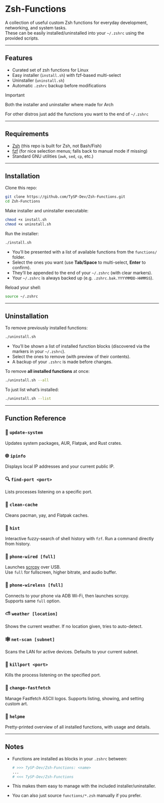 # Zsh-Functions

A collection of useful custom Zsh functions for everyday development, networking, and system tasks.  
These can be easily installed/uninstalled into your `~/.zshrc` using the provided scripts.

---

## Features

- Curated set of zsh functions for Linux
- Easy installer (`install.sh`) with fzf-based multi-select
- Uninstaller (`uninstall.sh`)
- Automatic `.zshrc` backup before modifications

> [!IMPORTANT]
> Both the installer and uninstaller where made for Arch
> 
> For other distros just add the functions you want to the end of `~/.zshrc`

---

## Requirements

- [Zsh](https://www.zsh.org/) (this repo is built for Zsh, not Bash/Fish)
- [fzf](https://github.com/junegunn/fzf) (for nice selection menus; falls back to manual mode if missing)
- Standard GNU utilities (`awk`, `sed`, `cp`, etc.)

---

## Installation

Clone this repo:

```bash
git clone https://github.com/TySP-Dev/Zsh-Functions.git
cd Zsh-Functions
```

Make installer and uninstaller executable:

```bash
chmod +x install.sh
chmod +x uninstall.sh
```

Run the installer:

```bash
./install.sh
```

- You’ll be presented with a list of available functions from the `functions/` folder.  
- Select the ones you want (use **Tab/Space** to multi-select, **Enter** to confirm).  
- They’ll be appended to the end of your `~/.zshrc` (with clear markers).  
- Your `~/.zshrc` is always backed up (e.g. `.zshrc.bak.YYYYMMDD-HHMMSS`).  

Reload your shell:

```bash
source ~/.zshrc
```

---

## Uninstallation

To remove previously installed functions:

```bash
./uninstall.sh
```

- You’ll be shown a list of installed function blocks (discovered via the markers in your `~/.zshrc`).  
- Select the ones to remove (with preview of their contents).  
- A backup of your `.zshrc` is made before changes.  

To remove **all installed functions** at once:

```bash
./uninstall.sh --all
```

To just list what’s installed:

```bash
./uninstall.sh --list
```

---

## Function Reference

### 🔄 `update-system`
Updates system packages, AUR, Flatpak, and Rust crates.

### 🌐 `ipinfo`
Displays local IP addresses and your current public IP.

### 🔍 `find-port <port>`
Lists processes listening on a specific port.

### 🧹 `clean-cache`
Cleans pacman, yay, and Flatpak caches.

### 📜 `hist`
Interactive fuzzy-search of shell history with `fzf`. Run a command directly from history.

### 📲 `phone-wired [full]`
Launches [scrcpy](https://github.com/Genymobile/scrcpy) over USB.  
Use `full` for fullscreen, higher bitrate, and audio buffer.

### 📶 `phone-wireless [full]`
Connects to your phone via ADB Wi-Fi, then launches scrcpy.  
Supports same `full` option.

### ⛅ `weather [location]`
Shows the current weather. If no location given, tries to auto-detect.

### 🕸 `net-scan [subnet]`
Scans the LAN for active devices. Defaults to your current subnet.

### 🛑 `killport <port>`
Kills the process listening on the specified port.

### 🎨 `change-fastfetch`
Manage Fastfetch ASCII logos. Supports listing, showing, and setting custom art.

### 📌 `helpme`
Pretty-printed overview of all installed functions, with usage and details.

---

## Notes

- Functions are installed as blocks in your `.zshrc` between:

  ```zsh
  # >>> TySP-Dev/Zsh-Functions: <name>
  ...
  # <<< TySP-Dev/Zsh-Functions
  ```

- This makes them easy to manage with the included installer/uninstaller.

- You can also just source `functions/*.zsh` manually if you prefer.
